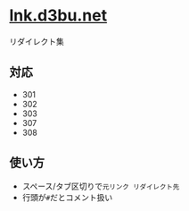 # [lnk.d3bu.net](https://lnk.d3bu.net)

リダイレクト集

## 対応

- 301
- 302
- 303
- 307
- 308

## 使い方

- スペース/タブ区切りで`元リンク リダイレクト先`
- 行頭が`#`だとコメント扱い
